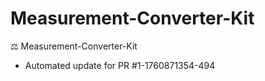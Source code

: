 # Measurement-Converter-Kit
⚖️ Measurement-Converter-Kit


- Automated update for PR #1-1760871354-494